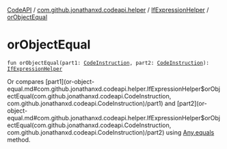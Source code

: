 [CodeAPI](../../index.md) / [com.github.jonathanxd.codeapi.helper](../index.md) / [IfExpressionHelper](index.md) / [orObjectEqual](.)

# orObjectEqual

`fun orObjectEqual(part1: `[`CodeInstruction`](../../com.github.jonathanxd.codeapi/-code-instruction.md)`, part2: `[`CodeInstruction`](../../com.github.jonathanxd.codeapi/-code-instruction.md)`): `[`IfExpressionHelper`](index.md)

Or compares [part1](or-object-equal.md#com.github.jonathanxd.codeapi.helper.IfExpressionHelper$orObjectEqual(com.github.jonathanxd.codeapi.CodeInstruction, com.github.jonathanxd.codeapi.CodeInstruction)/part1) and [part2](or-object-equal.md#com.github.jonathanxd.codeapi.helper.IfExpressionHelper$orObjectEqual(com.github.jonathanxd.codeapi.CodeInstruction, com.github.jonathanxd.codeapi.CodeInstruction)/part2) using [Any.equals](#) method.

